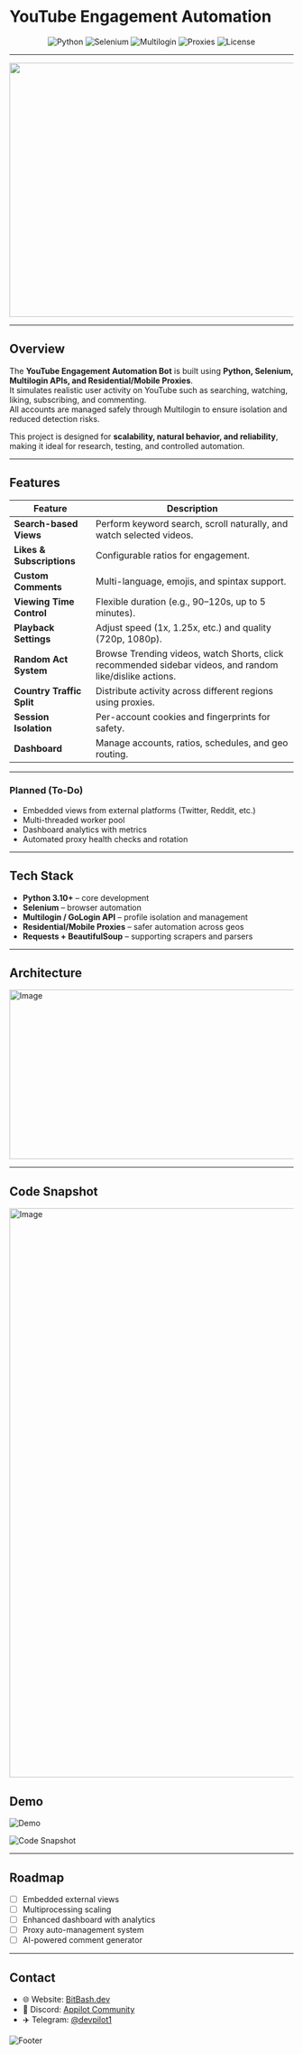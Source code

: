 #  YouTube Engagement Automation

<p align="center">
  <img alt="Python" src="https://img.shields.io/badge/Python-3.10+-3776AB?logo=python&logoColor=white&style=for-the-badge">
  <img alt="Selenium" src="https://img.shields.io/badge/Selenium-Automation-43B02A?logo=selenium&logoColor=white&style=for-the-badge">
  <img alt="Multilogin" src="https://img.shields.io/badge/Multilogin-Integration-blue?style=for-the-badge">
  <img alt="Proxies" src="https://img.shields.io/badge/Residential/Mobile-Proxies-000?style=for-the-badge">
  <img alt="License" src="https://img.shields.io/badge/License-MIT-0a0a0a?style=for-the-badge">
</p>

---

<p align="center">
 <img width="1536" height="450" alt="Image" src="https://github.com/user-attachments/assets/5d26dc25-12fc-4f6f-a32e-8505af8abc05" />
</p>


---

##  Overview
The **YouTube Engagement Automation Bot** is built using **Python, Selenium, Multilogin APIs, and Residential/Mobile Proxies**.  
It simulates realistic user activity on YouTube such as searching, watching, liking, subscribing, and commenting.  
All accounts are managed safely through Multilogin to ensure isolation and reduced detection risks.

This project is designed for **scalability, natural behavior, and reliability**, making it ideal for research, testing, and controlled automation.

---

##  Features

| Feature                | Description                                                                 |
|-------------------------|-----------------------------------------------------------------------------|
| **Search-based Views**  | Perform keyword search, scroll naturally, and watch selected videos.        |
| **Likes & Subscriptions** | Configurable ratios for engagement.                                       |
| **Custom Comments**     | Multi-language, emojis, and spintax support.                               |
| **Viewing Time Control** | Flexible duration (e.g., 90–120s, up to 5 minutes).                       |
| **Playback Settings**   | Adjust speed (1x, 1.25x, etc.) and quality (720p, 1080p).                  |
| **Random Act System**   | Browse Trending videos, watch Shorts, click recommended sidebar videos, and random like/dislike actions. |
| **Country Traffic Split** | Distribute activity across different regions using proxies.               |
| **Session Isolation**   | Per-account cookies and fingerprints for safety.                           |
| **Dashboard**           | Manage accounts, ratios, schedules, and geo routing.                       |


---

###  Planned (To-Do)
- Embedded views from external platforms (Twitter, Reddit, etc.)  
- Multi-threaded worker pool  
- Dashboard analytics with metrics  
- Automated proxy health checks and rotation  

---

##  Tech Stack

- **Python 3.10+** – core development  
- **Selenium** – browser automation  
- **Multilogin / GoLogin API** – profile isolation and management  
- **Residential/Mobile Proxies** – safer automation across geos  
- **Requests + BeautifulSoup** – supporting scrapers and parsers  

---

##  Architecture

<img width="1024" height="300" alt="Image" src="https://github.com/user-attachments/assets/34c71cb1-bbca-4281-b5d0-207a2bfc0b8b" />

---


## Code Snapshot 

<img width="1918" height="1008" alt="Image" src="https://github.com/user-attachments/assets/6d95b0e6-d442-425b-99d9-def655a38d3c" />


##  Demo

![Demo](demo.gif)  

![Code Snapshot](code_snap.png)

---

##  Roadmap

- [ ] Embedded external views  
- [ ] Multiprocessing scaling  
- [ ] Enhanced dashboard with analytics  
- [ ] Proxy auto-management system  
- [ ] AI-powered comment generator  

---

##  Contact

- 🌐 Website: [BitBash.dev](https://www.bitbash.dev/)  
- 💬 Discord: [Appilot Community](https://discord.gg/zX7frTbx)  
- ✈️ Telegram: [@devpilot1](https://t.me/devpilot1)

![Footer](footer.png)

